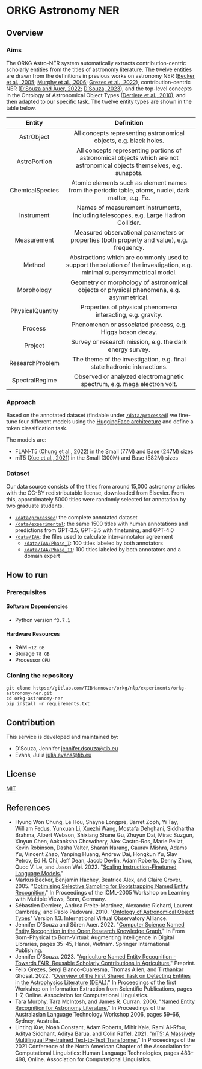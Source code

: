 # ORKG Astronomy NER
## Overview

### Aims

The ORKG Astro-NER system automatically extracts contribution-centric scholarly entities from the titles of astronomy literature.  The twelve entities are drawn from the definitions in previous works on astronomy NER ([Becker et al., 2005](https://www.researchgate.net/publication/258512818_Optimising_Selective_Sampling_for_Bootstrapping_Named_Entity_Recognition); [Murphy et al., 2006](https://aclanthology.org/U06-1010/); [Grezes et al., 2022](https://aclanthology.org/2022.wiesp-1.1/)), contribution-centric NER ([D’Souza and Auer, 2022](https://link.springer.com/chapter/10.1007/978-3-031-21756-2_3); [D’Souza, 2023](https://www.preprints.org/manuscript/202305.1393/v1)), and the top-level concepts in the Ontology of Astronomical Object Types ([Derriere et al., 2010](https://www.ivoa.net/documents/Notes/AstrObjectOntology/)), and then adapted to our specific task.  The twelve entity types are shown in the table below.



| **Entity** |                                       **Definition**                                        |
|:--------:|:-----------------------------------------------------------------------------------------:|
|  AstrObject   | All concepts representing astronomical objects, e.g. black holes.|
|  AstroPortion   | All concepts representing portions of astronomical objects which are not astronomical objects themselves, e.g. sunspots.|
|  ChemicalSpecies   | Atomic elements such as element names from the periodic table, atoms, nuclei, dark matter, e.g. Fe.|
|  Instrument   | Names of measurement instruments, including  telescopes, e.g. Large Hadron Collider.|
|  Measurement   | Measured observational parameters or properties (both property and value), e.g. frequency.|
|  Method   | Abstractions which are commonly used to support the solution of the investigation, e.g. minimal supersymmetrical model.|
|  Morphology   | Geometry or morphology of astronomical objects or physical phenomena, e.g. asymmetrical.|
|  PhysicalQuantity   | Properties of physical phenomena interacting, e.g. gravity.|
|  Process   | Phenomenon or associated process, e.g. Higgs boson decay.|
|  Project   | Survey or research mission, e.g. the dark energy survey.|
|  ResearchProblem   | The theme of the investigation, e.g. final state hadronic interactions.|
|  SpectralRegime   | Observed or analyzed electromagnetic spectrum, e.g. mega electron volt.|

### Approach
Based on the annotated dataset (findable under [`/data/processed`](data/processed)) we fine-tune four different models using the [HuggingFace architecture](https://huggingface.co/docs/transformers/index) and define a token classification task.

The models are:
* FLAN-T5 ([Chung et al., 2022](https://arxiv.org/abs/2210.11416)) in the Small (77M) and Base (247M) sizes
* mT5 ([Xue et al., 2021](https://aclanthology.org/2021.naacl-main.41/)) in the Small (300M) and Base (582M) sizes

### Dataset

Our data source consists of the titles from around 15,000 astronomy articles with the CC-BY redistributable license, downloaded from Elsevier.  From this, approximately 5000 titles were randomly selected for annotation by two graduate students.

* [`/data/processed`](data/processed): the complete annotated dataset 
* [`/data/experimental`](data/experimental): the same 1500 titles with human annotations and predictions from GPT-3.5, GPT-3.5 with finetuning, and GPT-4.0
* [`/data/IAA`](data/IAA): the files used to calculate inter-annotator agreement
    * [`/data/IAA/Phase_I`](data/IAA/Phase_I): 100 titles labeled by both annotators
    * [`/data/IAA/Phase_II`](data/IAA/Phase_II): 100 titles labeled by both annotators and a domain expert

## How to run

### Prerequisites

#### Software Dependencies
* Python version ``^3.7.1``

#### Hardware Resources
* RAM ``~12 GB``
* Storage ``78 GB`` 
* Processor ``CPU``

### Cloning the repository

```commandline
git clone https://gitlab.com/TIBHannover/orkg/nlp/experiments/orkg-astronomy-ner.git
cd orkg-astronomy-ner
pip install -r requirements.txt
```


## Contribution
This service is developed and maintained by:
* D'Souza, Jennifer <jennifer.dsouza@tib.eu>
* Evans, Julia <julia.evans@tib.eu>

## License
[MIT](./LICENSE)


## References

* Hyung Won Chung, Le Hou, Shayne Longpre, Barret Zoph, Yi Tay, William Fedus, Yunxuan Li, Xuezhi Wang, Mostafa Dehghani, Siddhartha Brahma, Albert Webson, Shixiang Shane Gu, Zhuyun Dai, Mirac Suzgun, Xinyun Chen, Aakanksha Chowdhery, Alex Castro-Ros, Marie Pellat, Kevin Robinson, Dasha Valter, Sharan Narang, Gaurav Mishra, Adams Yu, Vincent Zhao, Yanping Huang, Andrew Dai, Hongkun Yu, Slav Petrov, Ed H. Chi, Jeff Dean, Jacob Devlin, Adam Roberts, Denny Zhou, Quoc V. Le, and Jason Wei. 2022. "[Scaling Instruction-Finetuned Language Models.](https://arxiv.org/abs/2210.11416)"
* Markus Becker, Benjamin Hachey, Beatrice Alex, and Claire Grover. 2005. "[Optimising Selective Sampling for Bootstrapping Named Entity Recognition.](https://www.researchgate.net/publication/258512818_Optimising_Selective_Sampling_for_Bootstrapping_Named_Entity_Recognition)" In Proceedings of the ICML-2005 Workshop on Learning with Multiple Views, Bonn, Germany.
* Sébastien Derriere, Andrea Preite-Martinez, Alexandre Richard, Laurent Cambrésy, and Paolo Padovani. 2010. "[Ontology of Astronomical Object Types](https://www.ivoa.net/documents/Notes/AstrObjectOntology/)" Version 1.3. International Virtual Observatory Alliance.
* Jennifer D’Souza and Sören Auer. 2022. "[Computer Science Named Entity Recognition in the Open Research Knowledge Graph.](https://link.springer.com/chapter/10.1007/978-3-031-21756-2_3)" In From Born-Physical to Born-Virtual: Augmenting Intelligence in Digital Libraries, pages 35–45, Hanoi, Vietnam. Springer International Publishing.
* Jennifer D’Souza. 2023. "[Agriculture Named Entity Recognition - Towards FAIR, Reusable Scholarly Contributions in Agriculture.](https://www.preprints.org/manuscript/202305.1393/v1)" Preprint.
* Felix Grezes, Sergi Blanco-Cuaresma, Thomas Allen, and Tirthankar Ghosal. 2022. "[Overview of the First Shared Task on Detecting Entities in the Astrophysics Literature (DEAL).](https://aclanthology.org/2022.wiesp-1.1/)" In Proceedings of the first Workshop on Information Extraction from Scientific Publications, pages 1–7, Online. Association for Computational Linguistics.
* Tara Murphy, Tara McIntosh, and James R. Curran. 2006. "[Named Entity Recognition for Astronomy Literature.](https://aclanthology.org/U06-1010/)" In Proceedings of the Australasian Language Technology Workshop 2006, pages 59–66, Sydney, Australia.
* Linting Xue, Noah Constant, Adam Roberts, Mihir Kale, Rami Al-Rfou, Aditya Siddhant, Aditya Barua, and Colin Raffel. 2021. "[mT5: A Massively Multilingual Pre-trained Text-to-Text Transformer.](https://aclanthology.org/2021.naacl-main.41/)" In Proceedings of the 2021 Conference of the North American Chapter of the Association for Computational Linguistics: Human Language Technologies, pages 483–498, Online. Association for Computational Linguistics.


